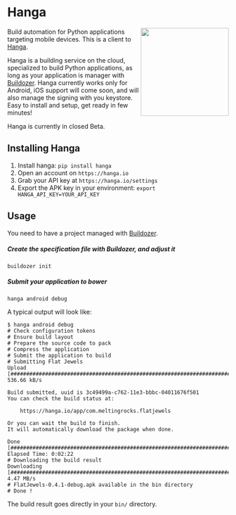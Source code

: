 # Hanga

<img align="right" height="200" src="http://hanga.io/static/icon.png"/>

Build automation for Python applications targeting mobile devices. This is a
client to [Hanga](https://hanga.io).

Hanga is a building service on the cloud, specialized to build Python applications, as long as your application is manager with [Buildozer](https://github.com/kivy/buildozer). Hanga currently works only for Android, iOS support will come soon, and will also manage the signing with you keystore. Easy to install and setup, get ready in few minutes!

Hanga is currently in closed Beta.


## Installing Hanga

1. Install hanga: `pip install hanga`
2. Open an account on `https://hanga.io`
3. Grab your API key at `https://hanga.io/settings`
4. Export the APK key in your environment: `export HANGA_API_KEY=YOUR_API_KEY`


## Usage

You need to have a project managed with [Buildozer](http://github.com/kivy/buildozer).

##### Create the specification file with Buildozer, and adjust it
```
buildozer init
```
##### Submit your application to bower
```
hanga android debug
```

A typical output will look like:
```
$ hanga android debug
# Check configuration tokens
# Ensure build layout
# Prepare the source code to pack
# Compress the application
# Submit the application to build
# Submitting Flat Jewels
Upload [############################################################################################] 536.66 kB/s

Build submitted, uuid is 3c49499a-c762-11e3-bbbc-04011676f501
You can check the build status at:

    https://hanga.io/app/com.meltingrocks.flatjewels

Or you can wait the build to finish.
It will automatically download the package when done.

Done [####################################################################################] Elapsed Time: 0:02:22
# Downloading the build result
Downloading [#######################################################################################]   4.47 MB/s
# FlatJewels-0.4.1-debug.apk available in the bin directory
# Done !
```

The build result goes directly in your `bin/` directory.
